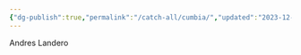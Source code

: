```yaml
---
{"dg-publish":true,"permalink":"/catch-all/cumbia/","updated":"2023-12-08T18:53:06.000-07:00"}
---
```


Andres Landero